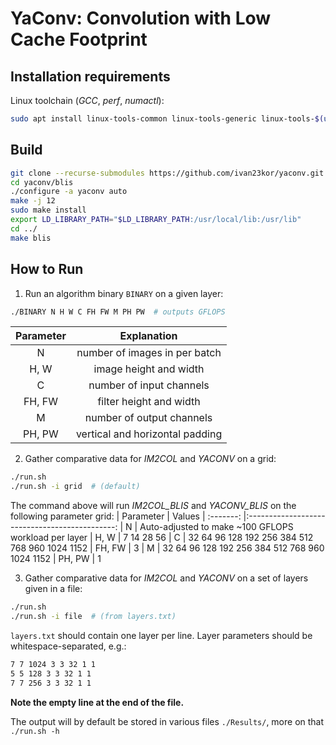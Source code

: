 
# YaConv: Convolution with Low Cache Footprint

## Installation requirements

Linux toolchain (*GCC*, *perf*, *numactl*):
```bash
sudo apt install linux-tools-common linux-tools-generic linux-tools-$(uname -r) numactl
```

## Build

```bash
git clone --recurse-submodules https://github.com/ivan23kor/yaconv.git
cd yaconv/blis
./configure -a yaconv auto
make -j 12
sudo make install
export LD_LIBRARY_PATH="$LD_LIBRARY_PATH:/usr/local/lib:/usr/lib"
cd ../
make blis
```

## How to Run

1. Run an algorithm binary `BINARY` on a given layer:
```bash
./BINARY N H W C FH FW M PH PW  # outputs GFLOPS
```

| Parameter | Explanation                     |
| :-------: |:-------------------------------:|
| N         | number of images in per batch   |
| H, W      | image height and width          |
| C         | number of input channels        |
| FH, FW    | filter height and width         |
| M         | number of output channels       |
| PH, PW    | vertical and horizontal padding |

2. Gather comparative data for _IM2COL_ and _YACONV_ on a grid:
```bash
./run.sh
./run.sh -i grid  # (default)
```
The command above will run _IM2COL_BLIS_ and _YACONV_BLIS_ on the following parameter grid:
| Parameter | Values
| :-------: |:---------------------------------------------:
| N         | Auto-adjusted to make ~100 GFLOPS workload per layer
| H, W      | 7  14  28  56
| C         | 32  64  96  128  192  256  384  512  768  960  1024  1152
| FH, FW    | 3
| M         | 32  64  96  128  192  256  384  512  768  960  1024  1152
| PH, PW    | 1

3. Gather comparative data for _IM2COL_ and _YACONV_ on a set of layers given in a file:
```bash
./run.sh
./run.sh -i file  # (from layers.txt)
```
`layers.txt` should contain one layer per line. Layer parameters should be whitespace-separated, e.g.:
```txt
7 7 1024 3 3 32 1 1
5 5 128 3 3 32 1 1
7 7 256 3 3 32 1 1

```
**Note the empty line at the end of the file.**

The output will by default be stored in various files `./Results/`, more on that `./run.sh -h`